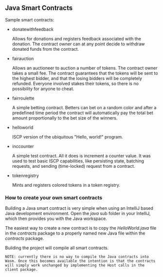 ## Java Smart Contracts

Sample smart contracts:

- donatewithfeedback

  Allows for donations and registers feedback associated with the donation. The contract owner can
  at any point decide to withdraw donated funds from the contract.

- fairauction

  Allows an auctioneer to auction a number of tokens. The contract owner takes a small fee. The
  contract guarantees that the tokens will be sent to the highest bidder, and that the losing
  bidders will be completely refunded. Everyone involved stakes their tokens, so there is no
  possibility for anyone to cheat.

- fairroulette

  A simple betting contract. Betters can bet on a random color and after a predefined time period
  the contract will automatically pay the total bet amount proportionally to the bet size of the
  winners.

- helloworld

  ISCP version of the ubiquitous "Hello, world!" program.

- inccounter

  A simple test contract. All it does is increment a counter value. It was used to test basic ISCP
  capabilities, like persisting state, batching requests, and sending (time-locked) request from a
  contract.

- tokenregistry

  Mints and registers colored tokens in a token registry.

### How to create your own smart contracts

Building a Java smart contract is very simple when using an IntelliJ based Java development
environment. Open the _java_
sub folder in your IntelliJ, which then provides you with the Java workspace.

The easiest way to create a new contract is to copy the _HelloWorld.java_ file in the _contracts_
package to a properly named new Java file within the _contracts_ package.

Building the project will compile all smart contracts.

`NOTE: currently there is no way to compile the Java contracts into Wasm. Once this becomes available the intention is that the contracts will simply work unchanged by implementing the Host calls in the client package.`